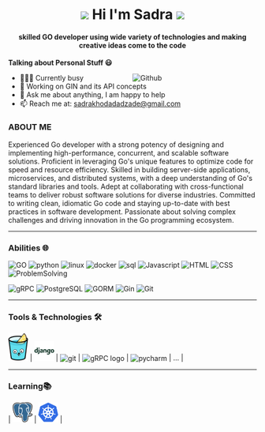 <h1 align="Center"> <img src="https://media.giphy.com/media/ksE9feSa2b4V2GYwY4/giphy.gif" width="30"> Hi I'm Sadra <img src="https://media.giphy.com/media/ksE9feSa2b4V2GYwY4/giphy.gif" width="30"> </h1>


<h4 align="Center">  skilled GO developer using wide variety of technologies and making creative ideas come to the code </h4>

<!-- Talking about you -->

**Talking about Personal Stuff 😃**

<!-- Any image aligned to the right. Beware the width -->
<!--img width="55%" align="right" alt="Github" src="https://raw.githubusercontent.com/onimur/.github/master/.resources/git-header.svg" /-->
<!--<img width="50%" align="right" alt="Github" src="https://images.unsplash.com/photo-1599837487527-e009248aa71b?ixlib=rb-1.2.1&ixid=MnwxMjA3fDB8MHxwaG90by1wYWdlfHx8fGVufDB8fHx8&auto=format&fit=crop&w=987&q=80"/>-->
<img width="50%" align="right" alt="Github" src="https://media.giphy.com/media/5eLDrEaRGHegx2FeF2/giphy.gif"/>

-   👨🏽‍💻 Currently busy 
-   🌱 Working on GIN and its API concepts
-   💬 Ask me about anything, I am happy to help
-   📫 Reach me at: sadrakhodadadzade@gmail.com

### ABOUT ME 
Experienced Go developer with a strong potency of designing and implementing high-performance, concurrent, and scalable software solutions. Proficient in leveraging Go's unique features to optimize code for speed and resource efficiency. Skilled in building server-side applications, microservices, and distributed systems, with a deep understanding of Go's standard libraries and tools. Adept at collaborating with cross-functional teams to deliver robust software solutions for diverse industries. Committed to writing clean, idiomatic Go code and staying up-to-date with best practices in software development. Passionate about solving complex challenges and driving innovation in the Go programming ecosystem. 

---

### Abilities 🌐

![GO](https://img.shields.io/badge/GO-white?style=for-the-badge&logo=GO)
![python](https://img.shields.io/badge/python-white?style=for-the-badge&logo=python)
![linux](https://img.shields.io/badge/linux-white?style=for-the-badge&logo=linux)
![docker](https://img.shields.io/badge/docker-white?style=for-the-badge&logo=docker)
![sql](https://img.shields.io/badge/sql-white?style=for-the-badge&logo=sql)
![Javascript](https://img.shields.io/badge/Javascript-white?style=for-the-badge&logo=javascript)
![HTML](https://img.shields.io/badge/html5-white?style=for-the-badge&logo=html5)
![CSS](https://img.shields.io/badge/css-white?style=for-the-badge&logo=css)
![ProblemSolving](https://img.shields.io/badge/ProblemSolving-white?style=for-the-badge&logo=ProblemSolving)

![gRPC](https://img.shields.io/badge/gRPC-white?style=for-the-badge&logo=google&logoColor=blue)
![PostgreSQL](https://img.shields.io/badge/PostgreSQL-white?style=for-the-badge&logo=postgresql&logoColor=336791)
![GORM](https://img.shields.io/badge/GORM-white?style=for-the-badge&logo=go&logoColor=00ADD8)
![Gin](https://img.shields.io/badge/Gin-white?style=for-the-badge&logo=go&logoColor=00ADD8)
![Git](https://img.shields.io/badge/Git-white?style=for-the-badge&logo=git&logoColor=F05032)

---

### Tools & Technologies 🛠️

 <img src="https://raw.githubusercontent.com/gin-gonic/logo/master/color.png" width="40"> |
 <img src="https://raw.githubusercontent.com/github/explore/80688e429a7d4ef2fca1e82350fe8e3517d3494d/topics/django/django.png" alt="django" width="40"> | 
 <img src="https://raw.githubusercontent.com/Delta456/Delta456/master/img/git.png" alt="git" width="40"> | 
 <img src="https://avatars.githubusercontent.com/u/7802525?s=200&v=4" alt="gRPC logo" width="40"> | 
 <img src="https://uxwing.com/wp-content/themes/uxwing/download/web-app-development/rest-api-icon.png" alt="pycharm" width="40"> | ... | 

---

### Learning📚

| <img src="https://raw.githubusercontent.com/github/explore/80688e429a7d4ef2fca1e82350fe8e3517d3494d/topics/postgresql/postgresql.png" alt="postgresql" width="40"> | <img src="https://raw.githubusercontent.com/github/explore/80688e429a7d4ef2fca1e82350fe8e3517d3494d/topics/kubernetes/kubernetes.png" alt="kubernetes" width="40">  |
